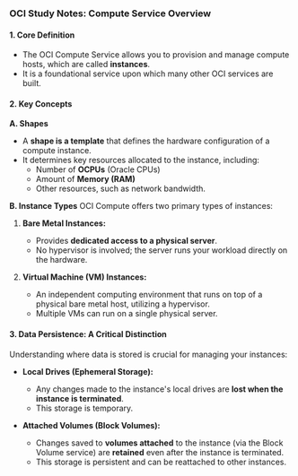 ### **OCI Study Notes: Compute Service Overview**

#### **1. Core Definition**

*   The OCI Compute Service allows you to provision and manage compute hosts, which are called **instances**.
*   It is a foundational service upon which many other OCI services are built.

#### **2. Key Concepts**

**A. Shapes**
*   A **shape is a template** that defines the hardware configuration of a compute instance.
*   It determines key resources allocated to the instance, including:
    *   Number of **OCPUs** (Oracle CPUs)
    *   Amount of **Memory (RAM)**
    *   Other resources, such as network bandwidth.

**B. Instance Types**
OCI Compute offers two primary types of instances:

1.  **Bare Metal Instances:**
    *   Provides **dedicated access to a physical server**.
    *   No hypervisor is involved; the server runs your workload directly on the hardware.

2.  **Virtual Machine (VM) Instances:**
    *   An independent computing environment that runs on top of a physical bare metal host, utilizing a hypervisor.
    *   Multiple VMs can run on a single physical server.

#### **3. Data Persistence: A Critical Distinction**

Understanding where data is stored is crucial for managing your instances:

*   **Local Drives (Ephemeral Storage):**
    *   Any changes made to the instance's local drives are **lost when the instance is terminated**.
    *   This storage is temporary.

*   **Attached Volumes (Block Volumes):**
    *   Changes saved to **volumes attached** to the instance (via the Block Volume service) are **retained** even after the instance is terminated.
    *   This storage is persistent and can be reattached to other instances.
